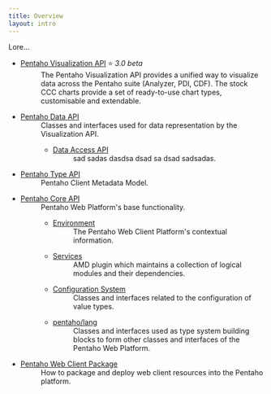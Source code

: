 ```yaml
---
title: Overview
layout: intro
---
```


Lore...

<ul class="api-list">
    <li class="bigger">
        <dl>
            <dt>
                <a title="Pentaho Visualization API" href="visual">Pentaho Visualization API</a> ⭐ <em>3.0 beta</em>
            </dt>
            <dd>
                The Pentaho Visualization API provides a unified way to visualize data across the 
                Pentaho suite (Analyzer, PDI, CDF). 
                The stock CCC charts provide a set of ready-to-use chart types, 
                customisable and extendable.
            </dd>
        </dl>
    </li>
    <li>
        <dl>
            <dt>
                <a title="Pentaho Data API" href="data">Pentaho Data API</a>
            </dt>
            <dd>Classes and interfaces used for data representation by the Visualization API.
                <ul>
                    <li>
                        <dl>
                            <dt>
                                <a title="Pentaho Data Access API" href="data/access">Data Access API</a>
                            </dt>
                            <dd>sad sadas dasdsa dsad sa dsad sadsadas.</dd>
                        </dl>
                    </li>
                </ul>
            </dd>
        </dl>
    </li>
    <li>
        <dl>
            <dt>
                <a title="Pentaho Type API" href="type">Pentaho Type API</a>
            </dt>
            <dd>Pentaho Client Metadata Model.</dd>
        </dl>
    </li>
    <li class="bigger">
        <dl>
            <dt>
                <a title="Pentaho Core API" href="core">Pentaho Core API</a>
            </dt>
            <dd>Pentaho Web Platform's base functionality.
                <ul>
                    <li>
                        <dl>
                            <dt>
                                <a title="Environment" href="core/environment">Environment</a>
                            </dt>
                            <dd>The Pentaho Web Client Platform's contextual information.</dd>
                        </dl>
                    </li>
                    <li>
                        <dl>
                            <dt>
                                <a title="Services" href="core/service">Services</a>
                            </dt>
                            <dd>AMD plugin which maintains a collection of logical modules and their dependencies.</dd>
                        </dl>
                    </li>
                    <li>
                        <dl>
                            <dt>
                                <a title="Pentaho Core API Configuration" href="core/config">Configuration System</a>
                            </dt>
                            <dd>Classes and interfaces related to the configuration of value types.</dd>
                        </dl>
                    </li>
                    <li>
                        <dl>
                            <dt>
                                <a title="Pentaho Core API Lang package" href="core/lang">pentaho/lang</a>
                            </dt>
                            <dd>
                                Classes and interfaces used as type system building blocks to form other classes and 
                                interfaces of the Pentaho Web Platform.
                             </dd>
                        </dl>
                    </li>
                </ul>
            </dd>
        </dl>
    </li>
    <li>
        <dl>
            <dt>
                <a title="Pentaho Web Client Package" href="packaging">Pentaho Web Client Package</a>
            </dt>
            <dd>How to package and deploy web client resources into the Pentaho platform.</dd>
        </dl>
    </li>
</ul>
